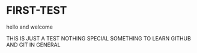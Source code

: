 # FIRST-TEST
hello and welcome

THIS IS JUST A TEST
NOTHING SPECIAL
SOMETHING TO LEARN GITHUB
AND GIT IN GENERAL
